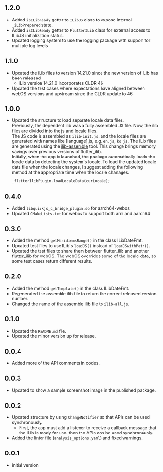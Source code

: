 ## 1.2.0
* Added `isILibReady` getter to `ILibJS` class to expose internal `_iLibPrepared` state.
* Added `isILibReady` getter to `FlutterILib` class for external access to ILibJS initialization status.
* Updated logging system to use the logging package with support for multiple log levels

## 1.1.0
* Updated the iLib files to version 14.21.0 since the new version of iLib has been released.
  * iLib version 14.21.0 incorporates CLDR 46
* Updated the test cases where expectations have aligned between webOS versions and upstream since the CLDR update to 46

## 1.0.0
* Updated the structure to load separate locale data files.  
  Previously, the dependent ilib was a fully assembled JS file. Now, the ilib files are divided into the js and locale files.  
  The JS code is assembled as `ilib-init.js`, and the locale files are generated with names like [language].js, e.g. `en.js`, `ko.js`. The iLib files are generated using the [ilib-assemble](https://github.com/iLib-js/ilib-assemble) tool. This change brings memory savings over previous versions of flutter_ilib.  
  Initially, when the app is launched, the package automatically loads the locale data by detecting the system's locale. To load the updated locale data file when the locale changes, I suggest adding the following method at the appropriate time when the locale chanages. 
  ```dart
  _flutterIlibPlugin.loadLocaleData(curLocale);
  ```

## 0.4.0
* Added `libquickjs_c_bridge_plugin.so` for aarch64-webos
* Updated `CMakeLists.txt` for webos to support both arm and aarch64

## 0.3.0
* Added the method `getMeridiemsRange()` in the class ILibDateFmt.
* Updated test files to use ILib's `loadJS()` instead of `loadJSwithPath()`.
* Updated the test files to share them between flutter_ilib and another flutter_ilib for webOS. The webOS overrides some of the locale data, so some test cases return different results.

## 0.2.0
* Added the method `getTemplate()` in the class ILibDateFmt.
* Regenerated the assemble ilib file to return the correct released version number.
* Changed the name of the assemble ilib file to `ilib-all.js`.

## 0.1.0
* Updated the `README.md` file.
* Updated the minor version up for release.

## 0.0.4
* Added more of the API comments in codes.

## 0.0.3
* Updated to show a sample screenshot image in the published package.

## 0.0.2
* Updated structure by using `ChangeNotifier` so that APIs can be used synchronously.
  *  First, the app must add a listener to receive a callback message that the iLib is ready for use. then the APIs can be used synchronously.
* Added the linter file (`analysis_options.yaml`) and fixed warnings.

## 0.0.1
* initial version